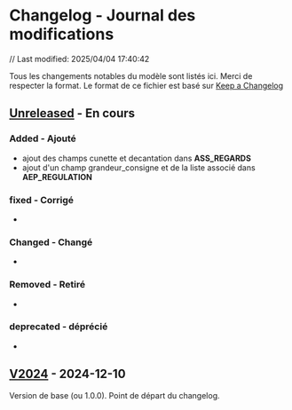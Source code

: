 # Changelog - Journal des modifications
// Last modified: 2025/04/04 17:40:42

Tous les changements notables du modèle sont listés ici. Merci de respecter la format.
Le format de ce fichier est basé sur [Keep a Changelog](https://keepachangelog.com/fr/1.1.0/)


## [Unreleased] - En cours

### Added - Ajouté
- ajout des champs cunette et decantation dans **ASS_REGARDS**
- ajout d'un champ grandeur_consigne et de la liste associé dans **AEP_REGULATION**

### fixed - Corrigé
- 

### Changed - Changé
-

### Removed - Retiré
- 

### deprecated - déprécié
- 

## [V2024] - 2024-12-10
Version de base (ou 1.0.0). Point de départ du changelog.

[unreleased]: https://github.com/cnigfr/StaR-Eau/compare/v2024...HEAD
[V2024]: https://github.com/cnigfr/StaR-Eau/compare/V2024...AC_juin_2024

